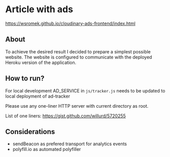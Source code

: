 # Article with ads

https://wsromek.github.io/cloudinary-ads-frontend/index.html

## About

To achieve the desired result I decided to prepare a simplest possible website.
The website is configured to communicate with the deployed Heroku version of the application.

## How to run?

For local development AD_SERVICE in `js/tracker.js` needs to be updated to local deployment of ad-tracker

Please use any one-liner HTTP server with current directory as root.

List of one liners: https://gist.github.com/willurd/5720255

## Considerations 
 * sendBeacon as prefered transport for analytics events
 * polyfill.io as automated polyfiller


